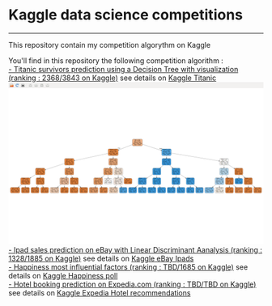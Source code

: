 # Kaggle data science competitions
----------------------------------
This repository contain my competition algorythm on Kaggle

You'll find in this repository the following competition algorithm :    
[- Titanic survivors prediction using a Decision Tree with visualization (ranking : 2368/3843 on Kaggle)](/KaggleTitanic.py) see details on [Kaggle Titanic](https://www.kaggle.com/c/titanic)
![Alt text](tree.png)
[- Ipad sales prediction on eBay with Linear Discriminant Aanalysis (ranking : 1328/1885 on Kaggle)](/KaggleiPad.py) see details on [Kaggle eBay Ipads](https://inclass.kaggle.com/c/15-071x-the-analytics-edge-summer-2015)    
[- Happiness most influential factors (ranking : TBD/1685 on Kaggle)](/KaggleHappiness.py) see details on [Kaggle Happiness poll](https://www.kaggle.com/c/the-analytics-edge-mit-15-071x)    
[- Hotel booking prediction on Expedia.com (ranking : TBD/TBD on Kaggle)](/KaggleExpedia.py) see details on [Kaggle Expedia Hotel recommendations](https://www.kaggle.com/c/expedia-hotel-recommendations)
